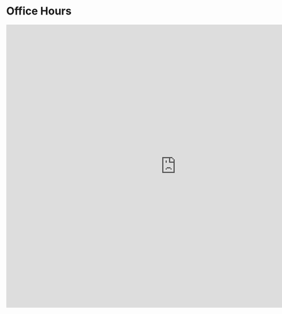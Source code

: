 # Office Hours

<iframe src="https://calendar.google.com/calendar/embed?height=750&wkst=1&ctz=America%2FDenver&showPrint=0&title=CCE%20270%20TA%20Hours&showCalendars=0&mode=WEEK&src=Y2NlMTcwYnl1QGdtYWlsLmNvbQ&src=OTRiMTI5NjYzMTRiY2I0Y2U0Y2I2YWJhMzNjN2VkMDRhNzhhZTYyMWUwMmYyYzg3MDk1OWVlODY5MDIzNmQ3MEBncm91cC5jYWxlbmRhci5nb29nbGUuY29t&src=YzdlM2UwOTYyMjU2OGZkYTk1ZTE4ZWU4YWFmNDExODI3Y2NiYjFlNTJkN2Y4ODFmZjAwMzg4MWNiOTZiNDlmMUBncm91cC5jYWxlbmRhci5nb29nbGUuY29t&src=ZW4udXNhI2hvbGlkYXlAZ3JvdXAudi5jYWxlbmRhci5nb29nbGUuY29t&color=%23616161&color=%233f51b5&color=%23d50000&color=%230b8043" style="border-width:0" width="900" height="750" frameborder="0" scrolling="no"></iframe>